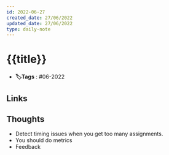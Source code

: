 ```yaml
---
id: 2022-06-27
created_date: 27/06/2022
updated_date: 27/06/2022
type: daily-note
---
```


# {{title}}
- **🏷️Tags** : #06-2022  
## Links

## Thoughts
- Detect timing issues when you get too many assignments.
- You should do metrics
- Feedback 
